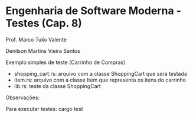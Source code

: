 
# Engenharia de Software Moderna - Testes (Cap. 8)

Prof. Marco Tulio Valente

Denilson Martins Vieira Santos


Exemplo simples de teste (Carrinho de Compras)

* shopping_cart.rs: arquivo com a classe ShoppingCart que será testada
* item.rs: arquivo com a classe Item que representa os itens do carrinho
* lib.rs: teste da classe ShoppingCart

Observações:

Para executar testes: cargo test
